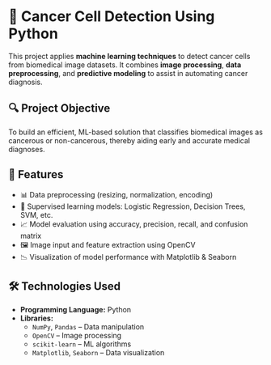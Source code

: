 # 🧬 Cancer Cell Detection Using Python

This project applies **machine learning techniques** to detect cancer cells from biomedical image datasets. It combines **image processing**, **data preprocessing**, and **predictive modeling** to assist in automating cancer diagnosis.

## 🔍 Project Objective

To build an efficient, ML-based solution that classifies biomedical images as cancerous or non-cancerous, thereby aiding early and accurate medical diagnoses.

## 🚀 Features

- 📊 Data preprocessing (resizing, normalization, encoding)
- 🧠 Supervised learning models: Logistic Regression, Decision Trees, SVM, etc.
- 📈 Model evaluation using accuracy, precision, recall, and confusion matrix
- 🖼️ Image input and feature extraction using OpenCV
- 📉 Visualization of model performance with Matplotlib & Seaborn

## 🛠️ Technologies Used

- **Programming Language:** Python  
- **Libraries:**  
  - `NumPy`, `Pandas` – Data manipulation  
  - `OpenCV` – Image processing  
  - `scikit-learn` – ML algorithms  
  - `Matplotlib`, `Seaborn` – Data visualization  



